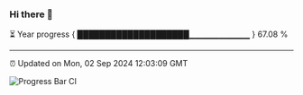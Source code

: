### Hi there 👋

⏳ Year progress { ████████████████████▁▁▁▁▁▁▁▁▁▁ } 67.08 %

---

⏰ Updated on Mon, 02 Sep 2024 12:03:09 GMT

![Progress Bar CI](https://github.com/EinsPommes/EinsPommes/blob/main/.github/workflows/main.yml)
